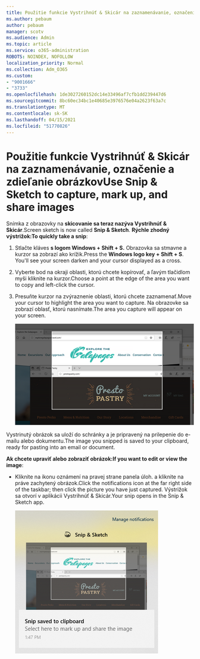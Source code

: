 ```yaml
---
title: Použitie funkcie Vystrihnúť & Skicár na zaznamenávanie, označenie a zdieľanie obrázkov
ms.author: pebaum
author: pebaum
manager: scotv
ms.audience: Admin
ms.topic: article
ms.service: o365-administration
ROBOTS: NOINDEX, NOFOLLOW
localization_priority: Normal
ms.collection: Adm_O365
ms.custom:
- "9001666"
- "3733"
ms.openlocfilehash: 1de3027260152dc14e33496af7cfb1dd239447d6
ms.sourcegitcommit: 8bc60ec34bc1e40685e3976576e04a2623f63a7c
ms.translationtype: MT
ms.contentlocale: sk-SK
ms.lasthandoff: 04/15/2021
ms.locfileid: "51770826"
---
```

# <a name="use-snip--sketch-to-capture-mark-up-and-share-images"></a><span data-ttu-id="08bf6-102">Použitie funkcie Vystrihnúť & Skicár na zaznamenávanie, označenie a zdieľanie obrázkov</span><span class="sxs-lookup"><span data-stu-id="08bf6-102">Use Snip & Sketch to capture, mark up, and share images</span></span>

<span data-ttu-id="08bf6-103">Snímka z obrazovky na **skicovanie sa teraz nazýva Vystrihnúť & Skicár**.</span><span class="sxs-lookup"><span data-stu-id="08bf6-103">Screen sketch is now called **Snip & Sketch**.</span></span> <span data-ttu-id="08bf6-104">**Rýchle zhodný výstrižok:**</span><span class="sxs-lookup"><span data-stu-id="08bf6-104">**To quickly take a snip**:</span></span>

1. <span data-ttu-id="08bf6-105">Stlačte kláves **s logom Windows + Shift + S.** Obrazovka sa stmavne a kurzor sa zobrazí ako krížik.</span><span class="sxs-lookup"><span data-stu-id="08bf6-105">Press the **Windows logo key + Shift + S**. You'll see your screen darken and your cursor displayed as a cross.</span></span> 

2. <span data-ttu-id="08bf6-106">Vyberte bod na okraji oblasti, ktorú chcete kopírovať, a ľavým tlačidlom myši kliknite na kurzor.</span><span class="sxs-lookup"><span data-stu-id="08bf6-106">Choose a point at the edge of the area you want to copy and left-click the cursor.</span></span> 

3. <span data-ttu-id="08bf6-107">Presuňte kurzor na zvýraznenie oblasti, ktorú chcete zaznamenať.</span><span class="sxs-lookup"><span data-stu-id="08bf6-107">Move your cursor to highlight the area you want to capture.</span></span> <span data-ttu-id="08bf6-108">Na obrazovke sa zobrazí oblasť, ktorú nasnímate.</span><span class="sxs-lookup"><span data-stu-id="08bf6-108">The area you capture will appear on your screen.</span></span>

   ![Obrázok zvýrazneného výberu](media/snipone.png)

<span data-ttu-id="08bf6-110">Vystrinutý obrázok sa uloží do schránky a je pripravený na prilepenie do e-mailu alebo dokumentu.</span><span class="sxs-lookup"><span data-stu-id="08bf6-110">The image you snipped is saved to your clipboard, ready for pasting into an email or document.</span></span> 

<span data-ttu-id="08bf6-111">**Ak chcete upraviť alebo zobraziť obrázok:**</span><span class="sxs-lookup"><span data-stu-id="08bf6-111">**If you want to edit or view the image**:</span></span> 

- <span data-ttu-id="08bf6-112">Kliknite na ikonu oznámení na pravej strane panela úloh. a kliknite na práve zachytený obrázok.</span><span class="sxs-lookup"><span data-stu-id="08bf6-112">Click the notifications icon at the far right side of the taskbar; then click the picture you have just captured.</span></span> <span data-ttu-id="08bf6-113">Výstrižok sa otvorí v aplikácii Vystrihnúť & Skicár.</span><span class="sxs-lookup"><span data-stu-id="08bf6-113">Your snip opens in the Snip & Sketch app.</span></span>

   ![obrázok obrázka zobrazujúceho sa v aplikácii na vystrihovanie](media/sniptwo.png)
